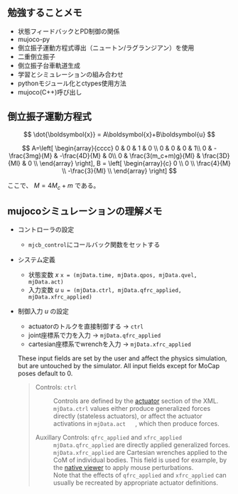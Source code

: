 ## 勉強することメモ
- 状態フィードバックとPD制御の関係
- mujoco-py
- 倒立振子運動方程式導出（ニュートン/ラグランジアン）を使用
- 二重倒立振子
- 倒立振子台車軌道生成
- 学習とシミュレーションの組み合わせ
- pythonモジュール化とctypes使用方法
- mujoco(C++)呼び出し

## 倒立振子運動方程式
$$ 
\dot{\boldsymbol{x}} = A\boldsymbol{x}+B\boldsymbol{u}
$$

$$
A=\left[
\begin{array}{cccc}
0 & 0 & 1 & 0 \\
0 & 0 & 0 & 1\\
0 & -\frac{3mg}{M} & -\frac{4D}{M} & 0\\
0 & \frac{3(m_c+m)g}{Ml} & \frac{3D}{Ml} & 0 \\
\end{array}
\right],  
B = \left[
\begin{array}{c}
0 \\
0 \\
\frac{4}{M} \\
-\frac{3}{Ml} \\
\end{array}
\right] 
$$ 

ここで、 $M=4M_c+m$ である。





## mujocoシミュレーションの理解メモ

- コントローラの設定
  - `mjcb_control`にコールバック関数をセットする

- システム定義
  - 状態変数 $x$   `x = (mjData.time, mjData.qpos, mjData.qvel, mjData.act)`
  - 入力変数 $u$   `u = (mjData.ctrl, mjData.qfrc_applied, mjData.xfrc_applied)` 

- 制御入力 $u$ の設定
  - actuatorのトルクを直接制御する -> `ctrl`
  - joint座標系で力を入力 -> `mjData.qfrc_applied`
  - cartesian座標系でwrenchを入力 -> `mjData.xfrc_applied`

  <p>These input fields are set by the user and affect the physics simulation, but are untouched by the simulator. All input
  fields except for MoCap poses default to 0.</p>
  <blockquote>
  <div><dl>
  <dt>Controls: <code class="docutils literal notranslate"><span class="pre">ctrl</span></code></dt><dd><p>Controls are defined by the <a class="reference internal"  href="XMLreference.html#actuator"><span class="std std-ref">actuator</span></a> section of the XML. <code class="docutils literal notranslate"><span  class="pre">mjData.ctrl</span></code> values either produce
  generalized forces directly (stateless actuators), or affect the actuator activations in <code class="docutils literal notranslate"><span class="pre">mjData.act</span>   </code>, which then
  produce forces.</p>
  </dd>
  <dt>Auxillary Controls: <code class="docutils literal notranslate"><span class="pre">qfrc_applied</span></code> and <code class="docutils literal notranslate"><span  class="pre">xfrc_applied</span></code></dt><dd><div class="line-block">
  <div class="line"><code class="docutils literal notranslate"><span class="pre">mjData.qfrc_applied</span></code> are directly applied generalized forces.</div>
  <div class="line"><code class="docutils literal notranslate"><span class="pre">mjData.xfrc_applied</span></code> are Cartesian wrenches applied to the CoM of individual  bodies. This field is used for
  example, by the <a class="reference internal" href="programming/samples.html#sasimulate"><span class="std std-ref">native viewer</span></a> to apply mouse  perturbations.</div>
  <div class="line">Note that the effects of <code class="docutils literal notranslate"><span class="pre">qfrc_applied</span></code> and <code class="docutils literal  notranslate"><span class="pre">xfrc_applied</span></code> can usually be recreated by appropriate actuator
  definitions.</div>
  </div>
  </dd>
  </dl>
  </div></blockquote>
